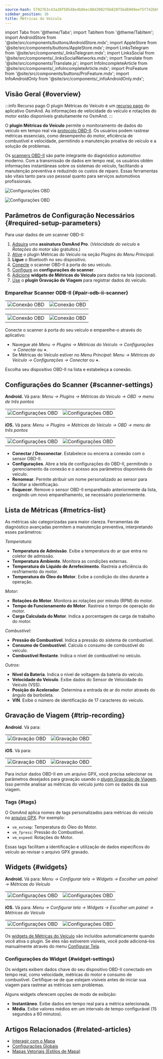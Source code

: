 ```yaml
---
source-hash: 57927b3c43a20f50548e4b8bec88d2002f6b820f5bd6989ee75f742bb91ceb08
sidebar_position: 16
title: Métricas do Veículo
---
```

import Tabs from '@theme/Tabs';
import TabItem from '@theme/TabItem';
import AndroidStore from '@site/src/components/buttons/AndroidStore.mdx';
import AppleStore from '@site/src/components/buttons/AppleStore.mdx';
import LinksTelegram from '@site/src/components/_linksTelegram.mdx';
import LinksSocial from '@site/src/components/_linksSocialNetworks.mdx';
import Translate from '@site/src/components/Translate.js';
import InfoIncompleteArticle from '@site/src/components/_infoIncompleteArticle.mdx';
import ProFeature from '@site/src/components/buttons/ProFeature.mdx';
import InfoAndroidOnly from '@site/src/components/_infoAndroidOnly.mdx';



## Visão Geral {#overview}

:::info Recurso pago
O plugin Métricas do Veículo é um [recurso pago](../purchases/index.md) do aplicativo OsmAnd. As informações de velocidade do veículo e rotações do motor estão disponíveis gratuitamente no OsmAnd.
:::

O **plugin Métricas do Veículo** permite o monitoramento de dados do veículo em tempo real via [protocolo OBD-II](https://en.wikipedia.org/wiki/OBD-II_PIDs). Os usuários podem rastrear métricas essenciais, como desempenho do motor, eficiência de combustível e velocidade, permitindo a manutenção proativa do veículo e a solução de problemas.

Os [scanners OBD-II](https://en.wikipedia.org/wiki/ELM327) são parte integrante do diagnóstico automotivo moderno. Com a transmissão de dados em tempo real, os usuários obtêm informações instantâneas sobre os sistemas do veículo, facilitando a manutenção preventiva e reduzindo os custos de reparo. Essas ferramentas são vitais tanto para uso pessoal quanto para serviços automotivos profissionais.

<Tabs groupId="operating-systems" queryString="current-os">

<TabItem value="android" label="Android">

![Configurações OBD](@site/static/img/plugins/obd/obd_overview_2.png)

</TabItem>

<TabItem value="ios" label="iOS">

![Configurações OBD](@site/static/img/plugins/obd/obd_overview_ios.png)

</TabItem>

</Tabs>


## Parâmetros de Configuração Necessários {#required-setup-parameters}

Para usar dados de um scanner OBD-II:

1. [Adquira](../purchases/) uma **assinatura OsmAnd Pro**. (*Velocidade do veículo* e *Rotações do motor* são gratuitos.)
2. [Ative](../plugins/index.md#enable--disable) o plugin Métricas do Veículo na seção Plugins do *Menu Principal*.
3. **Ligue** o Bluetooth no seu dispositivo.
4. [Conecte](#pair-odb-ii-scanner) o scanner OBD-II à porta do seu veículo.
5. [Configure](#scanner-settings) as **configurações do scanner**.
6. [Adicione](#widgets) **widgets de Métricas do Veículo** para dados na tela (opcional).
7. [Use](#trip-recording) o **plugin Gravação de Viagem** para registrar dados do veículo.


### Emparelhar Scanner ODB-II {#pair-odb-ii-scanner}


<Tabs groupId="operating-systems" queryString="current-os">

<TabItem value="android" label="Android">

| | |
|--|--|
|![Conexão OBD](@site/static/img/plugins/obd/obd_connect.png)|![Conexão OBD](@site/static/img/plugins/obd/obd_connect_2.png)|

</TabItem>

<TabItem value="ios" label="iOS">

| | |
|--|--|
|![Conexão OBD](@site/static/img/plugins/obd/obd_connect_ios.png)|![Conexão OBD](@site/static/img/plugins/obd/obd_connect_ios_2.png)|

</TabItem>

</Tabs>

Conecte o scanner à porta do seu veículo e emparelhe-o através do aplicativo:

- Navegue até *Menu → Plugins → Métricas do Veículo → Configurações → Conectar* ou **+**.
- Se Métricas do Veículo estiver no *Menu Principal*: *Menu → Métricas do Veículo → Configurações → Conectar* ou **+**.

Escolha seu dispositivo OBD-II na lista e estabeleça a conexão.


## Configurações do Scanner {#scanner-settings}

<Tabs groupId="operating-systems" queryString="current-os">

<TabItem value="android" label="Android">

**Android.** Vá para: *Menu → Plugins → Métricas do Veículo → OBD → menu de três pontos*

| | |
|--|--|
|![Configurações OBD](@site/static/img/plugins/obd/obd_settings.png)|![Configurações OBD](@site/static/img/plugins/obd/obd_settings_1.png)|


</TabItem>

<TabItem value="ios" label="iOS">

**iOS.** Vá para: *Menu → Plugins → Métricas do Veículo → OBD → menu de três pontos*

| | |
|--|--|
|![Configurações OBD](@site/static/img/plugins/obd/obd_settings_ios.png)|![Configurações OBD](@site/static/img/plugins/obd/obd_settings_ios_1.png)|

</TabItem>

</Tabs>

- **Conectar / Desconectar**. Estabelece ou encerra a conexão com o sensor OBD-II.
- **Configurações**. Abre a tela de configurações do OBD-II, permitindo o gerenciamento da conexão e o acesso aos parâmetros disponíveis do veículo.
- **Renomear**. Permite atribuir um nome personalizado ao sensor para facilitar a identificação.
- **Esquecer**. Remove o sensor OBD-II emparelhado anteriormente da lista, exigindo um novo emparelhamento, se necessário posteriormente.


## Lista de Métricas {#metrics-list}

As métricas são categorizadas para maior clareza. Ferramentas de diagnóstico avançadas permitem a manutenção preventiva, interpretando esses parâmetros:

*Temperatura:*

- **Temperatura de Admissão**. Exibe a temperatura do ar que entra no coletor de admissão.
- **Temperatura Ambiente**. Monitora as condições externas.
- **Temperatura do Líquido de Arrefecimento**. Rastreia a eficiência do resfriamento do motor.
- **Temperatura do Óleo do Motor**. Exibe a condição do óleo durante a operação.

*Motor:*

- **Rotações do Motor**. Monitora as rotações por minuto (RPM) do motor.
- **Tempo de Funcionamento do Motor**. Rastreia o tempo de operação do motor.
- **Carga Calculada do Motor**. Indica a porcentagem de carga de trabalho do motor.

*Combustível:*

- **Pressão do Combustível**. Indica a pressão do sistema de combustível.
- **Consumo de Combustível**. Calcula o consumo de combustível do veículo.
- **Combustível Restante**. Indica o nível de combustível no veículo.

*Outros:*

- **Nível da Bateria**. Indica o nível de voltagem da bateria do veículo.
- **Velocidade do Veículo**. Exibe dados do Sensor de Velocidade do Veículo (VSS).
- **Posição do Acelerador**. Determina a entrada de ar do motor através do ângulo da borboleta.
- **VIN**. Exibe o número de identificação de 17 caracteres do veículo.


## Gravação de Viagem {#trip-recording}


<Tabs groupId="operating-systems" queryString="current-os">

<TabItem value="android" label="Android">

**Android**. Vá para: *<Translate android="true" ids="shared_string_menu,plugins_menu_group,record_plugin_name,shared_string_settings,data_settings,record_obd_data"/>*

| | |
|--|--|
|![Gravação OBD](@site/static/img/plugins/obd/obd_recording.png)| ![Gravação OBD](@site/static/img/plugins/obd/obd_recording_1.png)|


</TabItem>

<TabItem value="ios" label="iOS">

**iOS**. Vá para: *<Translate ios="true" ids="shared_string_menu,plugins_menu_group,record_plugin_name,shared_string_settings,data_settings,obd_plugin_name"/>*

| | |
|--|--|
|![Gravação OBD](@site/static/img/plugins/obd/obd_recording_ios.png)| ![Gravação OBD](@site/static/img/plugins/obd/obd_recording_ios_1.png)|

</TabItem>

</Tabs>



Para incluir dados OBD-II em um arquivo GPX, você precisa selecionar os parâmetros desejados para gravação usando o [plugin Gravação de Viagem](../plugins/trip-recording.md#recording-settings). Isso permite analisar as métricas do veículo junto com os dados da sua viagem.

### Tags {#tags}

O OsmAnd aplica nomes de tags personalizados para métricas do veículo no [arquivo GPX](../plugins/trip-recording.md#recorded-gpx-file). Por exemplo:

- `vm_eotemp`: Temperatura do Óleo do Motor.
- `vm_fpress`: Pressão do Combustível.
- `vm_espeed`: Rotações do Motor.

Essas tags facilitam a identificação e utilização de dados específicos do veículo ao revisar o arquivo GPX gravado.


## Widgets {#widgets}

<Tabs groupId="operating-systems" queryString="current-os">

<TabItem value="android" label="Android">

**Android.** Vá para: *Menu → Configurar tela → Widgets → Escolher um painel → Métricas do Veículo*

| | |
|--|--|
|![Configurações OBD](@site/static/img/plugins/obd/obd_widget_1.png)| ![Configurações OBD](@site/static/img/plugins/obd/obd_widget.png)|


</TabItem>

<TabItem value="ios" label="iOS">

**iOS.** Vá para: *Menu → Configurar tela → Widgets → Escolher um painel → Métricas do Veículo*

| | |
|--|--|
|![Configurações OBD](@site/static/img/plugins/obd/obd_widget_ios_1.png)| ![Configurações OBD](@site/static/img/plugins/obd/obd_widget_ios.png)|

</TabItem>

</Tabs>



Os [widgets de Métricas do Veículo](../widgets/info-widgets.md#vehicle-metrics-widgets) são incluídos automaticamente quando você ativa o plugin. Se eles não estiverem visíveis, você pode adicioná-los manualmente através do menu [Configurar Tela](../widgets/configure-screen.md).

### Configurações do Widget {#widget-settings}

Os widgets exibem dados chave do seu dispositivo OBD-II conectado em tempo real, como velocidade, métricas do motor e consumo de combustível. Certifique-se de que estejam visíveis antes de iniciar sua viagem para rastrear as métricas sem problemas.

Alguns widgets oferecem opções de modo de exibição:

- **Instantâneo**. Exibe dados em tempo real para a métrica selecionada.
- **Média**. Exibe valores médios em um intervalo de tempo configurável (15 segundos a 60 minutos).


## Artigos Relacionados {#related-articles}

- [Interagir com o Mapa](../../user/map/interact-with-map.md)
- [Configurações Globais](../../user/personal/global-settings.md)
- [Mapas Vetoriais (Estilos de Mapa)](../../user/map/vector-maps.md)
